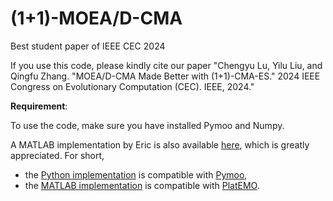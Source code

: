# (1+1)-MOEA/D-CMA
Best student paper of IEEE CEC 2024

If you use this code, please kindly cite our paper "Chengyu Lu, Yilu Liu, and Qingfu Zhang. "MOEA/D-CMA Made Better with (1+1)-CMA-ES." 2024 IEEE Congress on Evolutionary Computation (CEC). IEEE, 2024."

**Requirement**: 

To use the code, make sure you have installed Pymoo and Numpy. 

A MATLAB implementation by Eric is also available [here](https://github.com/EricZheng1024/CMA-ES), which is greatly appreciated. For short, 
* the [Python implementation](https://github.com/chandler09/1P1-MOEAD-CMA) is compatible with [Pymoo](https://github.com/anyoptimization/pymoo),
* the [MATLAB implementation](https://github.com/EricZheng1024/CMA-ES) is compatible with [PlatEMO](https://github.com/BIMK/PlatEMO). 
